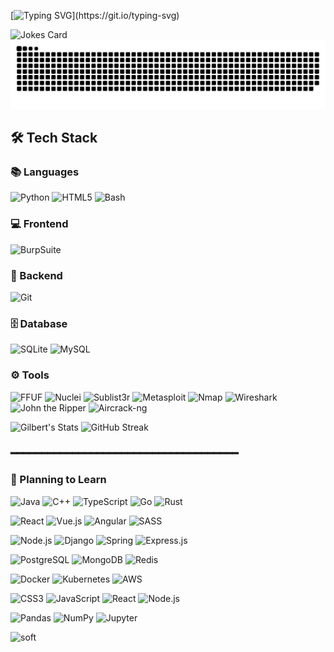 [![Typing SVG](https://readme-typing-svg.herokuapp.com?font=Fira+Code&weight=600&pause=1000&width=800&height=40&lines=%F0%9F%87%B7%F0%9F%87%BA+Russian+(%D0%A0%D1%83%D1%81%D1%81%D0%BA%D0%B8%D0%B9)%3A+%D0%9F%D1%80%D0%B8%D0%B2%D0%B5%D1%82%2C+%D0%B1%D1%83%D0%B4%D1%83+%D1%80%D0%B0%D0%B4+%D1%81%D0%B4%D0%B5%D0%BB%D0%B0%D1%82%D1%8C+%D1%87%D1%82%D0%BE-%D1%82%D0%BE+%D0%BF%D0%BE%D0%BB%D0%B5%D0%B7%D0%BD%D0%BE%D0%B5!;%F0%9F%87%BA%F0%9F%87%B8+English%3A+Hi%2C+I'd+be+happy+to+create+something+useful!;%F0%9F%87%A8%F0%9F%87%B3+Chinese+(%E4%B8%AD%E6%96%87)%3A+%E4%BD%A0%E5%A5%BD%EF%BC%8C%E6%88%91%E5%BE%88%E4%B9%90%E6%84%8F%E5%88%9B%E9%80%A0%E4%B8%80%E4%BA%9B%E6%9C%89%E7%94%A8%E7%9A%84%E4%B8%9C%E8%A5%BF%EF%BC%81;%F0%9F%87%AE%F0%9F%87%B3+Hindi+(%E0%A4%B9%E0%A4%BF%E0%A4%A8%E0%A5%8D%E0%A4%A6%E0%A5%80)%3A+%E0%A4%A8%E0%A4%AE%E0%A4%B8%E0%A5%8D%E0%A4%A4%E0%A5%87%2C+%E0%A4%AE%E0%A5%88%E0%A4%82+%E0%A4%95%E0%A5%81%E0%A4%9B+%E0%A4%89%E0%A4%AA%E0%A4%AF%E0%A5%8B%E0%A4%97%E0%A5%80+%E0%A4%AC%E0%A4%A8%E0%A4%BE%E0%A4%A8%E0%A5%87+%E0%A4%95%E0%A5%87+%E0%A4%B2%E0%A4%BF%E0%A4%8F+%E0%A4%96%E0%A5%81%E0%A4%B6+%E0%A4%B0%E0%A4%B9%E0%A5%82%E0%A4%81%E0%A4%97%E0%A4%BE!)](https://git.io/typing-svg)

<img src="https://readme-jokes.vercel.app/api" alt="Jokes Card" />


<picture>
  <source media="(prefers-color-scheme: dark)" srcset="https://raw.githubusercontent.com/GilbertGoles/GilbertGoles/main/dist/github-snake-dark.svg">
  <source media="(prefers-color-scheme: light)" srcset="https://raw.githubusercontent.com/GilbertGoles/GilbertGoles/main/dist/github-snake.svg">
  <img alt="GitHub contributions snake game" src="https://raw.githubusercontent.com/GilbertGoles/GilbertGoles/main/dist/github-snake.svg">
</picture>

## 🛠️ Tech Stack


### 📚 Languages
![Python](https://img.shields.io/badge/Python-3776AB?style=for-the-badge&logo=python&logoColor=white)
![HTML5](https://img.shields.io/badge/HTML5-E34F26?style=for-the-badge&logo=html5&logoColor=white)
![Bash](https://img.shields.io/badge/Bash-4EAA25?style=for-the-badge&logo=gnubash&logoColor=white)

### 💻 Frontend 

![BurpSuite](https://img.shields.io/badge/burpSuite-F05032?style=for-the-badge&logo=burpsuite&logoColor=white)


### 🔧 Backend 
 
![Git](https://img.shields.io/badge/Git-F05032?style=for-the-badge&logo=git&logoColor=white)

### 🗄️ Database 

![SQLite](https://img.shields.io/badge/SQLite-003B57?style=for-the-badge&logo=sqlite&logoColor=white)
![MySQL](https://img.shields.io/badge/MySQL-005C84?style=for-the-badge&logo=mysql&logoColor=white)

### ⚙️ Tools

![FFUF](https://img.shields.io/badge/FFUF-00ADD8?style=for-the-badge&logo=go&logoColor=white)
![Nuclei](https://img.shields.io/badge/Nuclei-00D8FF?style=for-the-badge&logo=atom&logoColor=black)
![Sublist3r](https://img.shields.io/badge/Sublist3r-3776AB?style=for-the-badge&logo=python&logoColor=white)
![Metasploit](https://img.shields.io/badge/Metasploit-258FFA?style=for-the-badge&logo=metasploit&logoColor=white)
![Nmap](https://img.shields.io/badge/Nmap-000000?style=for-the-badge&logo=nmap&logoColor=white)
![Wireshark](https://img.shields.io/badge/Wireshark-1679A7?style=for-the-badge&logo=wireshark&logoColor=white)
![John the Ripper](https://img.shields.io/badge/John%20the%20Ripper-FF0000?style=for-the-badge&logo=shield&logoColor=white)
![Aircrack-ng](https://img.shields.io/badge/Aircrack--ng-C51A4A?style=for-the-badge&logo=wifi&logoColor=white)


![Gilbert's Stats](https://github-readme-stats.vercel.app/api?username=GilbertGoles&theme=dark&show_icons=true)
![GitHub Streak](https://github-readme-streak-stats.herokuapp.com/?user=GilbertGoles)


### ━━━━━━━━━━━━━━━━━━━━━━━━━━━━━━━━━━━━━

### 🎯 Planning to Learn

![Java](https://img.shields.io/badge/Java-ED8B00?style=for-the-badge&logo=java&logoColor=white)
![C++](https://img.shields.io/badge/C%2B%2B-00599C?style=for-the-badge&logo=c%2B%2B&logoColor=white)
![TypeScript](https://img.shields.io/badge/TypeScript-007ACC?style=for-the-badge&logo=typescript&logoColor=white)
![Go](https://img.shields.io/badge/Go-00ADD8?style=for-the-badge&logo=go&logoColor=white)
![Rust](https://img.shields.io/badge/Rust-000000?style=for-the-badge&logo=rust&logoColor=white)

![React](https://img.shields.io/badge/React-20232A?style=for-the-badge&logo=react&logoColor=61DAFB)
![Vue.js](https://img.shields.io/badge/Vue.js-35495E?style=for-the-badge&logo=vuedotjs&logoColor=4FC08D)
![Angular](https://img.shields.io/badge/Angular-DD0031?style=for-the-badge&logo=angular&logoColor=white)
![SASS](https://img.shields.io/badge/SASS-hotpink?style=for-the-badge&logo=SASS&logoColor=white)


![Node.js](https://img.shields.io/badge/Node.js-339933?style=for-the-badge&logo=nodedotjs&logoColor=white)
![Django](https://img.shields.io/badge/Django-092E20?style=for-the-badge&logo=django&logoColor=white)
![Spring](https://img.shields.io/badge/Spring-6DB33F?style=for-the-badge&logo=spring&logoColor=white)
![Express.js](https://img.shields.io/badge/Express.js-000000?style=for-the-badge&logo=express&logoColor=white)


![PostgreSQL](https://img.shields.io/badge/PostgreSQL-316192?style=for-the-badge&logo=postgresql&logoColor=white)
![MongoDB](https://img.shields.io/badge/MongoDB-4EA94B?style=for-the-badge&logo=mongodb&logoColor=white)
![Redis](https://img.shields.io/badge/Redis-DC382D?style=for-the-badge&logo=redis&logoColor=white)


![Docker](https://img.shields.io/badge/Docker-2CA5E0?style=for-the-badge&logo=docker&logoColor=white)
![Kubernetes](https://img.shields.io/badge/Kubernetes-326CE5?style=for-the-badge&logo=kubernetes&logoColor=white)
![AWS](https://img.shields.io/badge/AWS-FF9900?style=for-the-badge&logo=amazonaws&logoColor=white)


![CSS3](https://img.shields.io/badge/CSS3-1572B6?style=for-the-badge&logo=css3&logoColor=white)
![JavaScript](https://img.shields.io/badge/JavaScript-F7DF1E?style=for-the-badge&logo=javascript&logoColor=black)
![React](https://img.shields.io/badge/React-20232A?style=for-the-badge&logo=react&logoColor=61DAFB)
![Node.js](https://img.shields.io/badge/Node.js-339933?style=for-the-badge&logo=nodedotjs&logoColor=white)


![Pandas](https://img.shields.io/badge/Pandas-2C2D72?style=for-the-badge&logo=pandas&logoColor=white)
![NumPy](https://img.shields.io/badge/Numpy-777BB4?style=for-the-badge&logo=numpy&logoColor=white)
![Jupyter](https://img.shields.io/badge/Jupyter-F37626?style=for-the-badge&logo=jupyter&logoColor=white)



![soft](https://capsule-render.vercel.app/api?type=soft&color=gradient&text=Come%20again!&fontSize=40&animation=twinkling)

